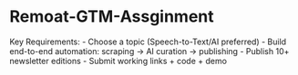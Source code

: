 # Remoat-GTM-Assginment
Key Requirements: - Choose a topic (Speech-to-Text/AI preferred) - Build end-to-end automation: scraping → AI curation → publishing - Publish 10+ newsletter editions - Submit working links + code + demo
